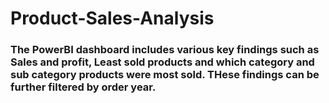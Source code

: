 # Product-Sales-Analysis
### The PowerBI dashboard includes various key findings such as Sales and profit, Least sold products and  which category and sub category products were most sold. THese findings can be further filtered by order year.
